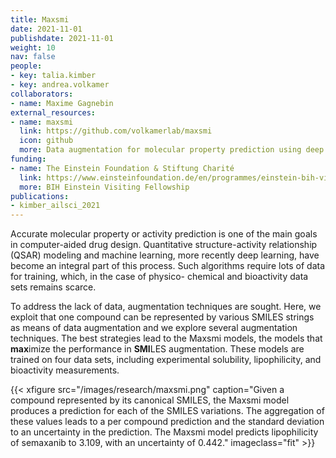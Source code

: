 ```yaml
---
title: Maxsmi
date: 2021-11-01
publishdate: 2021-11-01
weight: 10
nav: false
people:
- key: talia.kimber
- key: andrea.volkamer
collaborators:
- name: Maxime Gagnebin
external_resources:
- name: maxsmi
  link: https://github.com/volkamerlab/maxsmi
  icon: github
  more: Data augmentation for molecular property prediction using deep learning
funding:
- name: The Einstein Foundation & Stiftung Charité
  link: https://www.einsteinfoundation.de/en/programmes/einstein-bih-visiting-fellow/
  more: BIH Einstein Visiting Fellowship
publications:
- kimber_ailsci_2021
---
```


Accurate molecular property or activity prediction is one of the main goals in computer-aided drug design. Quantitative structure-activity relationship (QSAR) modeling and machine learning, more recently deep learning, have become an integral part of this process. Such algorithms require lots of data for training, which, in the case of physico- chemical and bioactivity data sets remains scarce.

<!--more-->

To address the lack of data, augmentation techniques are sought. Here, we exploit that one compound can be represented by various SMILES strings as means of data augmentation and we explore several augmentation techniques. The best strategies lead to the Maxsmi models, the models that <b>max</b>imize the performance in <b>SMI</b>LES augmentation. These models are trained on four data sets, including experimental solubility, lipophilicity, and bioactivity measurements.


{{< xfigure src="/images/research/maxsmi.png" caption="Given a compound represented by its canonical SMILES, the Maxsmi model produces a prediction for each of the SMILES variations. The aggregation of these values leads to a per compound prediction and the standard deviation to an uncertainty in the prediction. The Maxsmi model predicts lipophilicity of semaxanib to 3.109, with an uncertainty of 0.442." imageclass="fit" >}}
